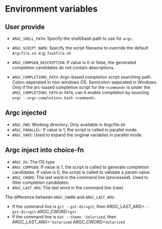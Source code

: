 # Environment variables

## User provide

- `ARGC_SHELL_PATH`: Specify the shell/bash path to use for `argc`.
- `ARGC_SCRIPT_NAME`: Specify the script filename to override the default `Argcfile.sh`. e.g. `Taskfile.sh`

- `ARGC_COMPGEN_DESCRIPTION`: If value is 0 or false, the generated completion candidates do not contain descriptions.
- `ARGC_COMPLETIONS_PATH`: Argc-based completion script searching path.
                           Colon-seperated in non-windows OS. Semicolon-seperated in Windows.
                           Only if the arc-based completion script for the `<command>` is under the `ARGC_COMPLETIONS_PATH` or `PATH`, can it enable completion by sourcing `argc --argc-completions bash <command>`.
## Argc injected

- `ARGC_PWD`: Working directory, Only available in Argcfile.sh
- `ARGC_PARALLEL`: If value is 1, the script is called in parallel mode.
- `ARGC_VARS`: Used to expand the original variables in parallel mode.

## Argc inject into choice-fn

- `ARGC_OS`: The OS type
- `ARGC_COMPGEN`: If value is 1, the script is called to generate completion candidates.
                  If value is 0, the scirpt is called to validate a param value.
- `ARGC_CWORD`: The last word in the command line (processed). Used to filter completion candidates.
- `ARGC_LAST_ARG`: The last word in the command line (raw).

The difference between `ARGC_CWORD` and `ARGC_LAST_ARG`:
- If the command line is `git --git-dir=git`, then ARGC_LAST_ARG=`--git-dir=git` ARGC_CWORD=`git`
- If the command line is `bat --theme 'Solarized`, then ARGC_LAST_ARG=`'Solarized` ARGC_CWORD=`Solarized`
